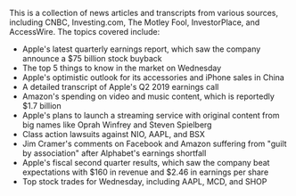 This is a collection of news articles and transcripts from various sources, including CNBC, Investing.com, The Motley Fool, InvestorPlace, and AccessWire. The topics covered include:

* Apple's latest quarterly earnings report, which saw the company announce a $75 billion stock buyback
* The top 5 things to know in the market on Wednesday
* Apple's optimistic outlook for its accessories and iPhone sales in China
* A detailed transcript of Apple's Q2 2019 earnings call
* Amazon's spending on video and music content, which is reportedly $1.7 billion
* Apple's plans to launch a streaming service with original content from big names like Oprah Winfrey and Steven Spielberg
* Class action lawsuits against NIO, AAPL, and BSX
* Jim Cramer's comments on Facebook and Amazon suffering from "guilt by association" after Alphabet's earnings shortfall
* Apple's fiscal second quarter results, which saw the company beat expectations with $160 in revenue and $2.46 in earnings per share
* Top stock trades for Wednesday, including AAPL, MCD, and SHOP